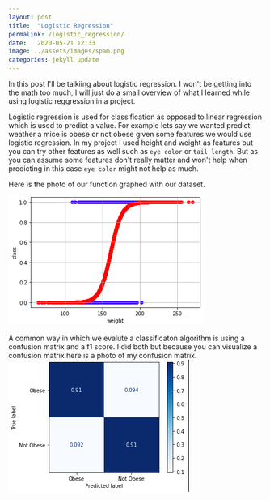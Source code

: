 ```yaml
---
layout: post
title:  "Logistic Regression"
permalink: /logistic_regression/
date:   2020-05-21 12:33
image: ../assets/images/spam.png
categories: jekyll update
---
```


In this post I'll be talkiing about logistic regression. I won't be getting into the math too much, I will just do a small overview of what I learned while using logistic reggression in a project.


Logistic regression is used for classification as opposed to linear regression which is used to predict a value. For example lets say we wanted predict weather a mice is obese or not obese given some features we would use logistic regression. In my project I used height and weight as features but you can try other features as well such as `eye color` or `tail length`. But as you can assume some features don't really matter and won't help when predicting in this case `eye color` might not help as much. 



Here is the photo of our function graphed with our dataset. 

<img src="../assets/images/logistic_function.png" alt="graph">




A common way in which we evalute a classificaton algorithm is using a confusion matrix and a f1 score. I did both but because you can visualize a confusion matrix here is a photo of my confusion matrix. 
<img src="../assets/images/confusion_matrix.png" alt="confusion matrix">




